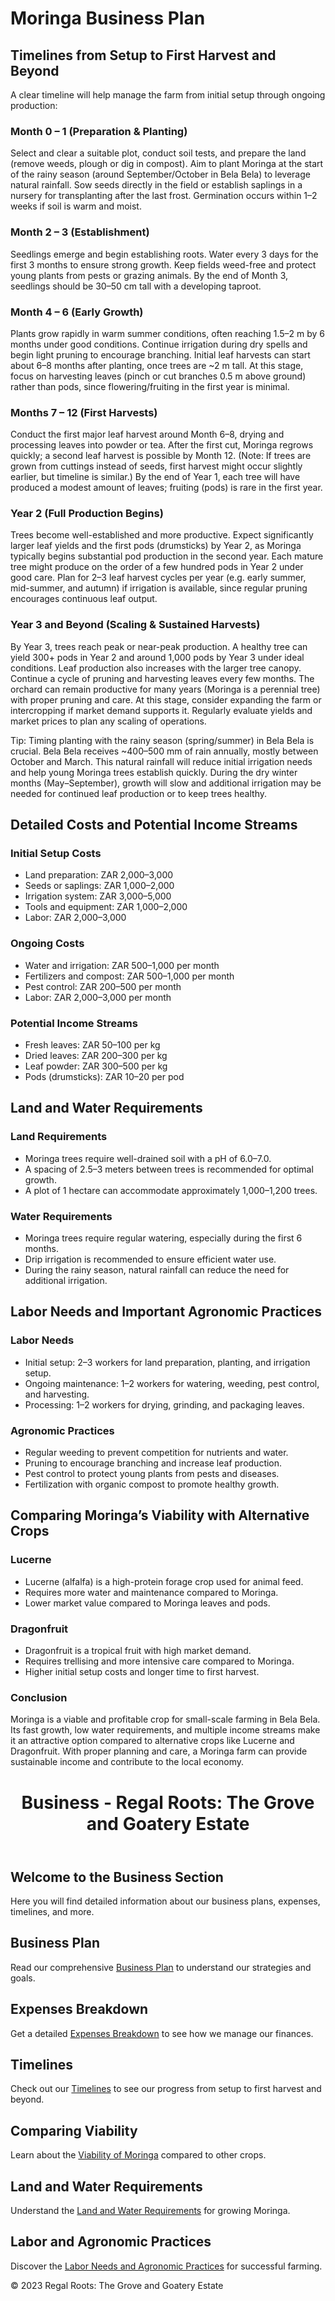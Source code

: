 # Moringa Business Plan

## Timelines from Setup to First Harvest and Beyond

A clear timeline will help manage the farm from initial setup through ongoing production:

### Month 0 – 1 (Preparation & Planting)

Select and clear a suitable plot, conduct soil tests, and prepare the land (remove weeds, plough or dig in compost). Aim to plant Moringa at the start of the rainy season (around September/October in Bela Bela) to leverage natural rainfall. Sow seeds directly in the field or establish saplings in a nursery for transplanting after the last frost. Germination occurs within 1–2 weeks if soil is warm and moist.

### Month 2 – 3 (Establishment)

Seedlings emerge and begin establishing roots. Water every 3 days for the first 3 months to ensure strong growth. Keep fields weed-free and protect young plants from pests or grazing animals. By the end of Month 3, seedlings should be 30–50 cm tall with a developing taproot.

### Month 4 – 6 (Early Growth)

Plants grow rapidly in warm summer conditions, often reaching 1.5–2 m by 6 months under good conditions. Continue irrigation during dry spells and begin light pruning to encourage branching. Initial leaf harvests can start about 6–8 months after planting, once trees are ~2 m tall. At this stage, focus on harvesting leaves (pinch or cut branches 0.5 m above ground) rather than pods, since flowering/fruiting in the first year is minimal.

### Months 7 – 12 (First Harvests)

Conduct the first major leaf harvest around Month 6–8, drying and processing leaves into powder or tea. After the first cut, Moringa regrows quickly; a second leaf harvest is possible by Month 12. (Note: If trees are grown from cuttings instead of seeds, first harvest might occur slightly earlier, but timeline is similar.) By the end of Year 1, each tree will have produced a modest amount of leaves; fruiting (pods) is rare in the first year.

### Year 2 (Full Production Begins)

Trees become well-established and more productive. Expect significantly larger leaf yields and the first pods (drumsticks) by Year 2, as Moringa typically begins substantial pod production in the second year. Each mature tree might produce on the order of a few hundred pods in Year 2 under good care. Plan for 2–3 leaf harvest cycles per year (e.g. early summer, mid-summer, and autumn) if irrigation is available, since regular pruning encourages continuous leaf output.

### Year 3 and Beyond (Scaling & Sustained Harvests)

By Year 3, trees reach peak or near-peak production. A healthy tree can yield 300+ pods in Year 2 and around 1,000 pods by Year 3 under ideal conditions. Leaf production also increases with the larger tree canopy. Continue a cycle of pruning and harvesting leaves every few months. The orchard can remain productive for many years (Moringa is a perennial tree) with proper pruning and care. At this stage, consider expanding the farm or intercropping if market demand supports it. Regularly evaluate yields and market prices to plan any scaling of operations.

Tip: Timing planting with the rainy season (spring/summer) in Bela Bela is crucial. Bela Bela receives ~400–500 mm of rain annually, mostly between October and March. This natural rainfall will reduce initial irrigation needs and help young Moringa trees establish quickly. During the dry winter months (May–September), growth will slow and additional irrigation may be needed for continued leaf production or to keep trees healthy.

## Detailed Costs and Potential Income Streams

### Initial Setup Costs

- Land preparation: ZAR 2,000–3,000
- Seeds or saplings: ZAR 1,000–2,000
- Irrigation system: ZAR 3,000–5,000
- Tools and equipment: ZAR 1,000–2,000
- Labor: ZAR 2,000–3,000

### Ongoing Costs

- Water and irrigation: ZAR 500–1,000 per month
- Fertilizers and compost: ZAR 500–1,000 per month
- Pest control: ZAR 200–500 per month
- Labor: ZAR 2,000–3,000 per month

### Potential Income Streams

- Fresh leaves: ZAR 50–100 per kg
- Dried leaves: ZAR 200–300 per kg
- Leaf powder: ZAR 300–500 per kg
- Pods (drumsticks): ZAR 10–20 per pod

## Land and Water Requirements

### Land Requirements

- Moringa trees require well-drained soil with a pH of 6.0–7.0.
- A spacing of 2.5–3 meters between trees is recommended for optimal growth.
- A plot of 1 hectare can accommodate approximately 1,000–1,200 trees.

### Water Requirements

- Moringa trees require regular watering, especially during the first 6 months.
- Drip irrigation is recommended to ensure efficient water use.
- During the rainy season, natural rainfall can reduce the need for additional irrigation.

## Labor Needs and Important Agronomic Practices

### Labor Needs

- Initial setup: 2–3 workers for land preparation, planting, and irrigation setup.
- Ongoing maintenance: 1–2 workers for watering, weeding, pest control, and harvesting.
- Processing: 1–2 workers for drying, grinding, and packaging leaves.

### Agronomic Practices

- Regular weeding to prevent competition for nutrients and water.
- Pruning to encourage branching and increase leaf production.
- Pest control to protect young plants from pests and diseases.
- Fertilization with organic compost to promote healthy growth.

## Comparing Moringa’s Viability with Alternative Crops

### Lucerne

- Lucerne (alfalfa) is a high-protein forage crop used for animal feed.
- Requires more water and maintenance compared to Moringa.
- Lower market value compared to Moringa leaves and pods.

### Dragonfruit

- Dragonfruit is a tropical fruit with high market demand.
- Requires trellising and more intensive care compared to Moringa.
- Higher initial setup costs and longer time to first harvest.

### Conclusion

Moringa is a viable and profitable crop for small-scale farming in Bela Bela. Its fast growth, low water requirements, and multiple income streams make it an attractive option compared to alternative crops like Lucerne and Dragonfruit. With proper planning and care, a Moringa farm can provide sustainable income and contribute to the local economy.

<!DOCTYPE html>
<html lang="en">
<head>
    <meta charset="UTF-8">
    <meta name="viewport" content="width=device-width, initial-scale=1.0">
    <title>Business - Regal Roots: The Grove and Goatery Estate</title>
    <link rel="stylesheet" href="../styles.css">
</head>
<body>
    <header>
        <h1>Business - Regal Roots: The Grove and Goatery Estate</h1>
    </header>
    <main>
        <section>
            <h2>Welcome to the Business Section</h2>
            <p>Here you will find detailed information about our business plans, expenses, timelines, and more.</p>
        </section>
        <section>
            <h2>Business Plan</h2>
            <p>Read our comprehensive <a href="business-plan.md">Business Plan</a> to understand our strategies and goals.</p>
        </section>
        <section>
            <h2>Expenses Breakdown</h2>
            <p>Get a detailed <a href="expenses-breakdown.md">Expenses Breakdown</a> to see how we manage our finances.</p>
        </section>
        <section>
            <h2>Timelines</h2>
            <p>Check out our <a href="timelines.md">Timelines</a> to see our progress from setup to first harvest and beyond.</p>
        </section>
        <section>
            <h2>Comparing Viability</h2>
            <p>Learn about the <a href="comparing-viability.md">Viability of Moringa</a> compared to other crops.</p>
        </section>
        <section>
            <h2>Land and Water Requirements</h2>
            <p>Understand the <a href="land-water-requirements.md">Land and Water Requirements</a> for growing Moringa.</p>
        </section>
        <section>
            <h2>Labor and Agronomic Practices</h2>
            <p>Discover the <a href="labor-agronomic-practices.md">Labor Needs and Agronomic Practices</a> for successful farming.</p>
        </section>
    </main>
    <footer>
        <p>&copy; 2023 Regal Roots: The Grove and Goatery Estate</p>
    </footer>
</body>
</html>
